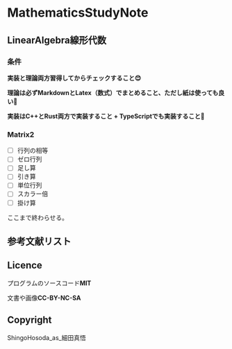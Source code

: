 # MathematicsStudyNote

## LinearAlgebra線形代数

### 条件

**実装と理論両方習得してからチェックすること😊**

**理論は必ずMarkdownとLatex（数式）でまとめること、ただし紙は使っても良い**🤣

**実装はC++とRust両方で実装すること + TypeScriptでも実装すること🤗**

### Matrix2

- [ ]  行列の相等
- [ ]  ゼロ行列
- [ ]  足し算
- [ ]  引き算
- [ ]  単位行列
- [ ]  スカラー倍
- [ ]  掛け算

ここまで終わらせる。

## 参考文献リスト

## Licence

プログラムのソースコード**MIT**

文書や画像**CC-BY-NC-SA**
## Copyright

ShingoHosoda_as_細田真悟

